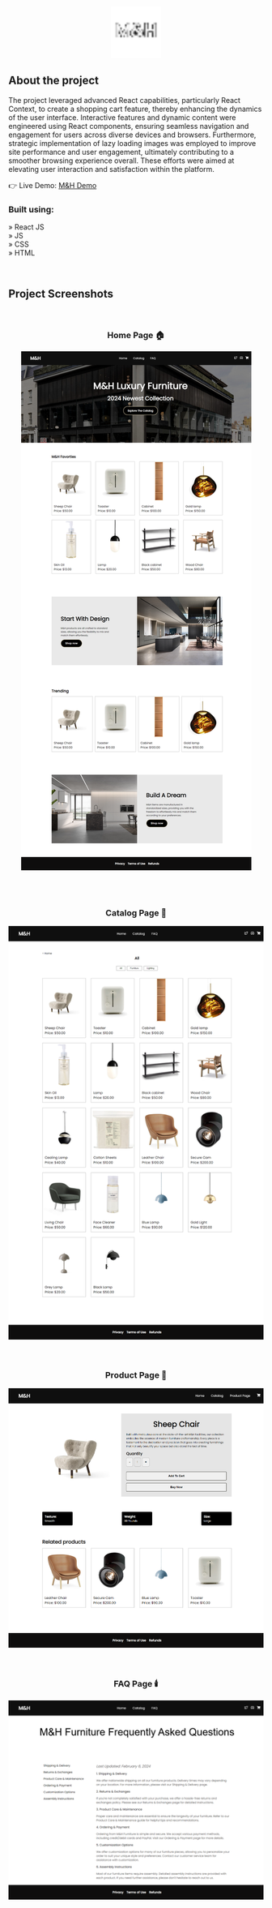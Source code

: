 <div align='center'><img style="width:20%" src='favicon.png'/></div>

<h2>About the project</h2>

 <p>
        The project leveraged advanced React capabilities, particularly React Context, to create a shopping cart feature, thereby enhancing the dynamics of the user interface. Interactive features and dynamic content were engineered using React components, ensuring seamless navigation and engagement for users across diverse devices and browsers. Furthermore, strategic implementation of lazy loading images was employed to improve site performance and user engagement, ultimately contributing to a smoother browsing experience overall. These efforts were aimed at elevating user interaction and satisfaction within the platform.
      </p>

👉 Live Demo: <a href='https://mhfurniture.vercel.app'>M&H Demo</a>

<h3>Built using:</h3>

» React JS <br>
» JS <br>
» CSS <br>
» HTML<br>

<br>

<h2>Project Screenshots</h2>
<br>
<h3 align='center'>Home Page 🏠</h3>

<div align='center'>
  <img src='hero.png'/>
</div>

<br><br>

<h3 align='center'>Catalog Page 🎁</h3>

<div align='center'>
  <img src='catalogg.png'/>
</div>
<br><br>
<h3 align='center'>Product Page 👝</h3>

<div align='center'>
  <img src='product.png'/>
</div>
<br><br>
<h3 align='center'>FAQ Page 🕯️</h3>

<div align='center'>
  <img src='faq.png'/>
</div>

